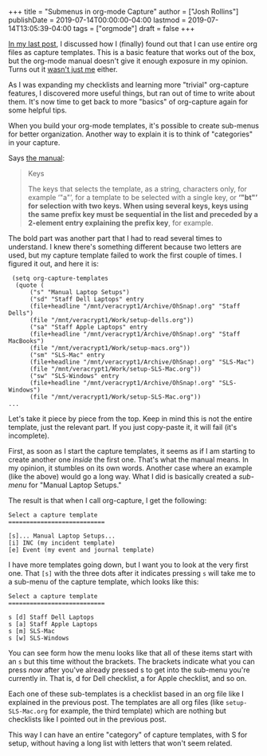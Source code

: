 +++
title = "Submenus in org-mode Capture"
author = ["Josh Rollins"]
publishDate = 2019-07-14T00:00:00-04:00
lastmod = 2019-07-14T13:05:39-04:00
tags = ["orgmode"]
draft = false
+++

[In my last post](https://joshrollinswrites.com/help-desk-head-desk/org-capture-in-files/), I discussed how I (finally) found out that I can use entire org files as capture templates. This is a basic feature that works out of the box, but the org-mode manual doesn't give it enough exposure in my opinion. Turns out it [wasn't just me](https://irreal.org/blog/?p=8161) either.

As I was expanding my checklists and learning more "trivial" org-capture features, I discovered more useful things, but ran out of time to write about them. It's now time to get back to more "basics" of org-capture again for some helpful tips.

<!--more-->

When you build your org-mode templates, it's possible to create sub-menus for better organization. Another way to explain it is to think of "categories" in your capture.

Says [the manual](https://orgmode.org/manual/Template-elements.html#Template-elements):

> Keys
>
> The keys that selects the template, as a string, characters only, for example ‘"a"’, for a template to be selected with a single key, or **‘"bt"’ for selection with two keys. When using several keys, keys using the same prefix key must be sequential in the list and preceded by a 2-element entry explaining the prefix key**, for example.

The bold part was another part that I had to read several times to understand. I knew there's something different because two letters are used, but my capture template failed to work the first couple of times. I figured it out, and here it is:

```nil
 (setq org-capture-templates
  (quote (
	  ("s" "Manual Laptop Setups")
	  ("sd" "Staff Dell Laptops" entry
	  (file+headline "/mnt/veracrypt1/Archive/OhSnap!.org" "Staff Dells")
	  (file "/mnt/veracrypt1/Work/setup-dells.org"))
	  ("sa" "Staff Apple Laptops" entry
	  (file+headline "/mnt/veracrypt1/Archive/OhSnap!.org" "Staff MacBooks")
	  (file "/mnt/veracrypt1/Work/setup-macs.org"))
	  ("sm" "SLS-Mac" entry
	  (file+headline "/mnt/veracrypt1/Archive/OhSnap!.org" "SLS-Mac")
	  (file "/mnt/veracrypt1/Work/setup-SLS-Mac.org"))
	  ("sw" "SLS-Windows" entry
	  (file+headline "/mnt/veracrypt1/Archive/OhSnap!.org" "SLS-Windows")
	  (file "/mnt/veracrypt1/Work/setup-SLS-Mac.org"))
...
```

Let's take it piece by piece from the top. Keep in mind this is not the entire template, just the relevant part. If you just copy-paste it, it will fail (it's incomplete).

First, as soon as I start the capture templates, it seems as if I am starting to create another one _inside_ the first one. That's what the manual means. In my opinion, it stumbles on its own words. Another case where an example (like the above) would go a long way. What I did is basically created a _sub-menu_ for "Manual Laptop Setups."

The result is that when I call org-capture, I get the following:

```nil
Select a capture template
===========================

[s]... Manual Laptop Setups...
[i] INC (my incident template)
[e] Event (my event and journal template)
```

I have more templates going down, but I want you to look at the very first one. That `[s]` with the three dots after it indicates pressing `s` will take me to a sub-menu of the capture template, which looks like this:

```nil
Select a capture template
===========================

s [d] Staff Dell Laptops
s [a] Staff Apple Laptops
s [m] SLS-Mac
s [w] SLS-Windows
```

You can see form how the menu looks like that all of these items start with an `s` but this time without the brackets. The brackets indicate what you can press _now_ after you've already pressed s to get into the sub-menu you're currently in. That is, d for Dell checklist, a for Apple checklist, and so on.

Each one of these sub-templates is a checklist based in an org file like I explained in the previous post. The templates are all org files (like `setup-SLS-Mac.org` for example, the third template) which are nothing but checklists like I pointed out in the previous post.

This way I can have an entire "category" of capture templates, with S for setup, without having a long list with letters that won't seem related.